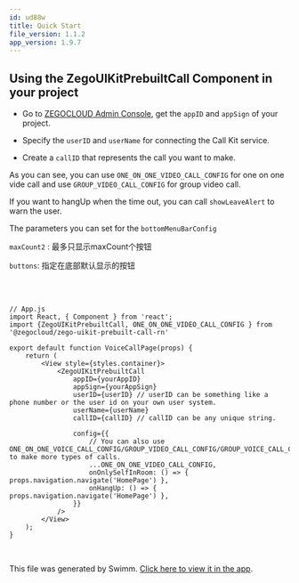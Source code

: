```yaml
---
id: ud88w
title: Quick Start
file_version: 1.1.2
app_version: 1.9.7
---
```


## Using the ZegoUIKitPrebuiltCall Component in your project

*   Go to [ZEGOCLOUD Admin Console](https://console.zegocloud.com/), get the `appID` and `appSign` of your project.

*   Specify the `userID` and `userName` for connecting the Call Kit service.

*   Create a `callID` that represents the call you want to make.

As you can see, you can use `ONE_ON_ONE_VIDEO_CALL_CONFIG`<swm-token data-swm-token=":src/services/defines.js:5:2:2:`const ONE_ON_ONE_VIDEO_CALL_CONFIG = {`"/> for one on one vide call and use `GROUP_VIDEO_CALL_CONFIG`<swm-token data-swm-token=":src/services/defines.js:55:2:2:`const GROUP_VIDEO_CALL_CONFIG = {`"/> for group video call.

If you want to hangUp when the time out, you can call `showLeaveAlert`<swm-token data-swm-token=":src/call/index.js:163:3:3:`    const showLeaveAlert = () =&gt; {`"/> to warn the user.

The parameters you can set for the `bottomMenuBarConfig`<swm-token data-swm-token=":src/call/index.js:34:1:1:`        bottomMenuBarConfig = {},`"/>

`maxCount2`<swm-token data-swm-token=":src/call/index.js:73:1:1:`        maxCount2: topMaxCount = 3,`"/> : 最多只显示maxCount个按钮

`buttons`<swm-token data-swm-token=":src/call/index.js:56:1:1:`        buttons = [`"/>: 指定在底部默认显示的按钮

<br/>

<br/>

```
// App.js
import React, { Component } from 'react';
import {ZegoUIKitPrebuiltCall, ONE_ON_ONE_VIDEO_CALL_CONFIG } from '@zegocloud/zego-uikit-prebuilt-call-rn'

export default function VoiceCallPage(props) {
    return (
        <View style={styles.container}>
            <ZegoUIKitPrebuiltCall
                appID={yourAppID}
                appSign={yourAppSign}
                userID={userID} // userID can be something like a phone number or the user id on your own user system. 
                userName={userName}
                callID={callID} // callID can be any unique string. 

                config={{
                    // You can also use ONE_ON_ONE_VOICE_CALL_CONFIG/GROUP_VIDEO_CALL_CONFIG/GROUP_VOICE_CALL_CONFIG to make more types of calls.
                    ...ONE_ON_ONE_VIDEO_CALL_CONFIG,
                    onOnlySelfInRoom: () => { props.navigation.navigate('HomePage') },
                    onHangUp: () => { props.navigation.navigate('HomePage') },
                }}
            />
        </View>
    );
}
```

<br/>

This file was generated by Swimm. [Click here to view it in the app](https://app.swimm.io/repos/Z2l0aHViJTNBJTNBemVnb191aWtpdF9wcmVidWlsdF9jYWxsX3JuJTNBJTNBTWF0Y2gtWWFuZw==/docs/ud88w).
